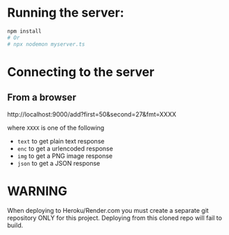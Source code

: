 # Running the server:

```bash
npm install
# Or 
# npx nodemon myserver.ts
```

# Connecting to the server

## From a browser

http://localhost:9000/add?first=50&second=27&fmt=XXXX

where `XXXX` is one of the following

* `text` to get plain text response
* `enc` to get a urlencoded response
* `img` to get a PNG image response
* `json` to get a JSON response


# WARNING

When deploying to Heroku/Render.com you must create a separate git repository ONLY for 
this project.  Deploying from this cloned repo will fail to build.
